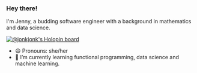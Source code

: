 ### Hey there!

I'm Jenny, a budding software engineer with a background in mathematics and data science.

[![@jonkjonk's Holopin board](https://holopin.io/api/user/board?user=jonkjonk)](https://holopin.io/@jonkjonk)

- 😄 Pronouns: she/her
- 🌱 I’m currently learning functional programming, data science and machine learning.


<!--
**jinkjonks/jinkjonks** is a ✨ _special_ ✨ repository because its `README.md` (this file) appears on your GitHub profile.

Here are some ideas to get you started:

- 🔭 I’m currently working on ...
- 🌱 I’m currently learning ...
- 👯 I’m looking to collaborate on ...
- 🤔 I’m looking for help with ...
- 💬 Ask me about ...
- 📫 How to reach me: ...
- 😄 Pronouns: ...
- ⚡ Fun fact: ...
-->
